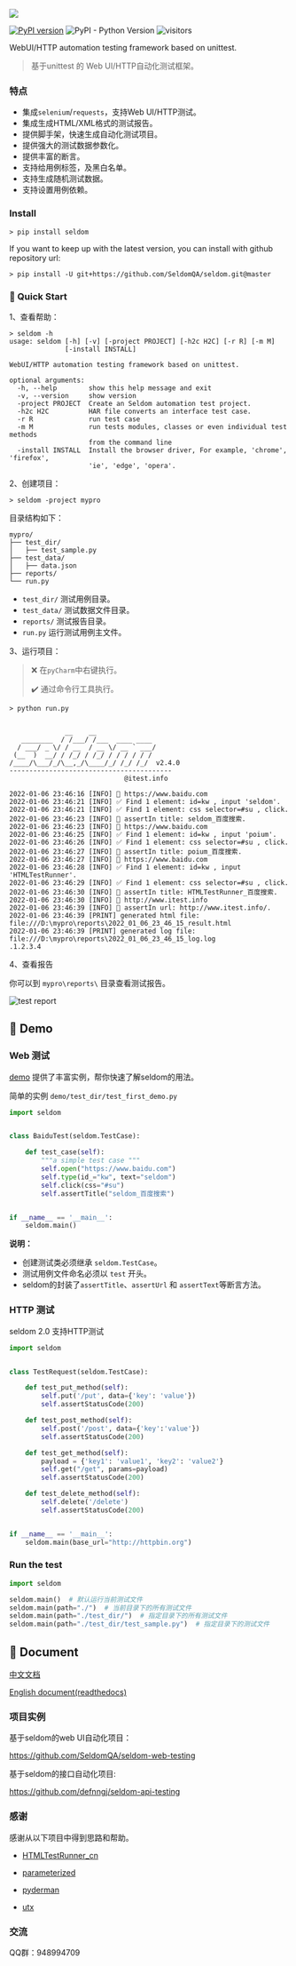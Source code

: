 
![](seldom_logo.jpg)

[![PyPI version](https://badge.fury.io/py/seldom.svg)](https://badge.fury.io/py/seldom) ![PyPI - Python Version](https://img.shields.io/pypi/pyversions/seldom)
![visitors](https://visitor-badge.glitch.me/badge?page_id=SeldomQA.seldom)

WebUI/HTTP automation testing framework based on unittest.

> 基于unittest 的 Web UI/HTTP自动化测试框架。

### 特点

* 集成`selenium`/`requests`，支持Web UI/HTTP测试。
* 集成生成HTML/XML格式的测试报告。
* 提供脚手架，快速生成自动化测试项目。
* 提供强大的测试数据参数化。
* 提供丰富的断言。
* 支持给用例标签，及黑白名单。
* 支持生成随机测试数据。
* 支持设置用例依赖。


### Install

```shell
> pip install seldom
```

If you want to keep up with the latest version, you can install with github repository url:

```shell
> pip install -U git+https://github.com/SeldomQA/seldom.git@master
```

### 🤖 Quick Start

1、查看帮助：

```shell
> seldom -h
usage: seldom [-h] [-v] [-project PROJECT] [-h2c H2C] [-r R] [-m M]
              [-install INSTALL]

WebUI/HTTP automation testing framework based on unittest.

optional arguments:
  -h, --help        show this help message and exit
  -v, --version     show version
  -project PROJECT  Create an Seldom automation test project.
  -h2c H2C          HAR file converts an interface test case.
  -r R              run test case
  -m M              run tests modules, classes or even individual test methods
                    from the command line
  -install INSTALL  Install the browser driver, For example, 'chrome', 'firefox',
                    'ie', 'edge', 'opera'.
```

2、创建项目：

```shell
> seldom -project mypro
```

目录结构如下：

```shell
mypro/
├── test_dir/
│   ├── test_sample.py
├── test_data/
│   ├── data.json
├── reports/
└── run.py
```

* `test_dir/` 测试用例目录。
* `test_data/` 测试数据文件目录。
* `reports/` 测试报告目录。
* `run.py` 运行测试用例主文件。

3、运行项目：

> ❌️ 在`pyCharm`中右键执行。
>
> ✔️ 通过命令行工具执行。

```shell
> python run.py


              __    __
   ________  / /___/ /___  ____ ____
  / ___/ _ \/ / __  / __ \/ __ ` ___/
 (__  )  __/ / /_/ / /_/ / / / / / /
/____/\___/_/\__,_/\____/_/ /_/ /_/  v2.4.0
-----------------------------------------
                             @itest.info

2022-01-06 23:46:16 [INFO] 📖 https://www.baidu.com
2022-01-06 23:46:21 [INFO] ✅ Find 1 element: id=kw , input 'seldom'.
2022-01-06 23:46:21 [INFO] ✅ Find 1 element: css selector=#su , click.
2022-01-06 23:46:23 [INFO] 👀 assertIn title: seldom_百度搜索.
2022-01-06 23:46:23 [INFO] 📖 https://www.baidu.com
2022-01-06 23:46:25 [INFO] ✅ Find 1 element: id=kw , input 'poium'.
2022-01-06 23:46:26 [INFO] ✅ Find 1 element: css selector=#su , click.
2022-01-06 23:46:27 [INFO] 👀 assertIn title: poium_百度搜索.
2022-01-06 23:46:27 [INFO] 📖 https://www.baidu.com
2022-01-06 23:46:28 [INFO] ✅ Find 1 element: id=kw , input 'HTMLTestRunner'.
2022-01-06 23:46:29 [INFO] ✅ Find 1 element: css selector=#su , click.
2022-01-06 23:46:30 [INFO] 👀 assertIn title: HTMLTestRunner_百度搜索.
2022-01-06 23:46:30 [INFO] 📖 http://www.itest.info
2022-01-06 23:46:39 [INFO] 👀 assertIn url: http://www.itest.info/.
2022-01-06 23:46:39 [PRINT] generated html file: file:///D:\mypro\reports\2022_01_06_23_46_15_result.html
2022-01-06 23:46:39 [PRINT] generated log file: file:///D:\mypro\reports\2022_01_06_23_46_15_log.log
.1.2.3.4
```

4、查看报告

你可以到 `mypro\reports\` 目录查看测试报告。

![test report](./test_report.png)

## 🔬 Demo

### Web 测试

[demo](/demo) 提供了丰富实例，帮你快速了解seldom的用法。

简单的实例 `demo/test_dir/test_first_demo.py` 

```python
import seldom


class BaiduTest(seldom.TestCase):

    def test_case(self):
        """a simple test case """
        self.open("https://www.baidu.com")
        self.type(id_="kw", text="seldom")
        self.click(css="#su")
        self.assertTitle("seldom_百度搜索")


if __name__ == '__main__':
    seldom.main()

```

__说明：__

* 创建测试类必须继承 `seldom.TestCase`。
* 测试用例文件命名必须以 `test` 开头。
* seldom的封装了`assertTitle`、`assertUrl` 和 `assertText`等断言方法。

### HTTP 测试

seldom 2.0 支持HTTP测试

```python
import seldom


class TestRequest(seldom.TestCase):

    def test_put_method(self):
        self.put('/put', data={'key': 'value'})
        self.assertStatusCode(200)

    def test_post_method(self):
        self.post('/post', data={'key':'value'})
        self.assertStatusCode(200)

    def test_get_method(self):
        payload = {'key1': 'value1', 'key2': 'value2'}
        self.get("/get", params=payload)
        self.assertStatusCode(200)

    def test_delete_method(self):
        self.delete('/delete')
        self.assertStatusCode(200)


if __name__ == '__main__':
    seldom.main(base_url="http://httpbin.org")
```

### Run the test

```python
import seldom

seldom.main()  # 默认运行当前测试文件
seldom.main(path="./")  # 当前目录下的所有测试文件
seldom.main(path="./test_dir/")  # 指定目录下的所有测试文件
seldom.main(path="./test_dir/test_sample.py")  # 指定目录下的测试文件
```


## 📖 Document

[中文文档](/docs)

[English document(readthedocs)](https://seldomqa.readthedocs.io/en/latest/index.html)

### 项目实例

基于seldom的web UI自动化项目：

https://github.com/SeldomQA/seldom-web-testing

基于seldom的接口自动化项目:

https://github.com/defnngj/seldom-api-testing

### 感谢

感谢从以下项目中得到思路和帮助。

* [HTMLTestRunner_cn](https://github.com/GoverSky/HTMLTestRunner_cn)

* [parameterized](https://github.com/wolever/parameterized)

* [pyderman](https://github.com/shadowmoose/pyderman)

* [utx](https://github.com/jianbing/utx)

### 交流

QQ群：948994709
